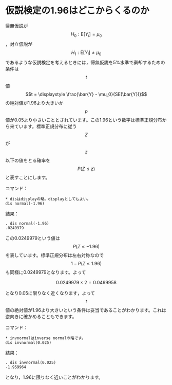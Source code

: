 # 仮説検定の1.96はどこからくるのか

帰無仮説が$$H_0: \text{E}[Y_i] = \mu_0$$，対立仮説が$$H_1: \text{E}[Y_i] \neq \mu_0$$であるような仮説検定を考えるときには，帰無仮説を5%水準で棄却するための条件は$$t$$値$$t = \displaystyle \frac{\bar{Y} - \mu_0}{SE(\bar{Y})}$$の絶対値が1.96より大きいか$$p$$値が0.05より小さいこととされています。この1.96という数字は標準正規分布から来ています。標準正規分布に従う$$Z$$が$$z$$以下の値をとる確率を$$P(Z \leq z)$$と表すことにします。

コマンド：
```
* disはdisplayの略。displayとしてもよい。
dis normal(-1.96)
```

結果：
```
. dis normal(-1.96)
.0249979
```

この0.0249979という値は$$P(Z \leq -1.96)$$を表しています。標準正規分布は左右対称なので$$1 - P(Z \leq 1.96)$$も同様に0.0249979となります。よって

$$
0.0249979 \times 2 = 0.0499958
$$

となり0.05に限りなく近くなります，よって$$t$$値の絶対値が1.96より大きいという条件は妥当であることがわかります。これは逆向きに確かめることもできます。

コマンド：
```
* invnormalはinverse normalの略です。
dis invnormal(0.025)
```

結果：
```
. dis invnormal(0.025)
-1.959964
```

となり，1.96に限りなく近いことがわかります。
